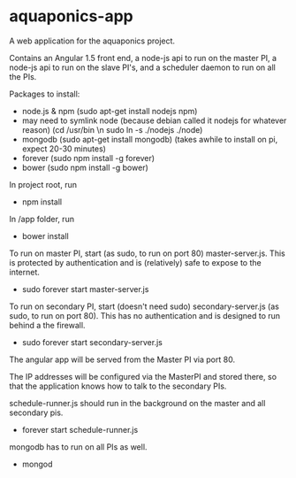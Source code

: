 # aquaponics-app
A web application for the aquaponics project.

Contains an Angular 1.5 front end, a node-js api to run on the master PI, a node-js api to run on the slave PI's, and a scheduler daemon to run on all the PIs.

Packages to install:
- node.js & npm (sudo apt-get install nodejs npm)
- may need to symlink node (because debian called it nodejs for whatever reason) (cd /usr/bin \n sudo ln -s ./nodejs ./node)
- mongodb (sudo apt-get install mongodb) (takes awhile to install on pi, expect 20-30 minutes)
- forever (sudo npm install -g forever)
- bower (sudo npm install -g bower)

In project root, run
- npm install

In /app folder, run
- bower install

To run on master PI, start (as sudo, to run on port 80) master-server.js. This is protected by authentication and is (relatively) safe to expose to the internet.
- sudo forever start master-server.js

To run on secondary PI, start (doesn't need sudo) secondary-server.js (as sudo, to run on port 80). This has no authentication and is designed to run behind a the firewall.
- sudo forever start secondary-server.js

The angular app will be served from the Master PI via port 80.

The IP addresses will be configured via the MasterPI and stored there, so that the application knows how to talk to the secondary PIs.

schedule-runner.js should run in the background on the master and all secondary pis.
- forever start schedule-runner.js

mongodb has to run on all PIs as well.
- mongod
